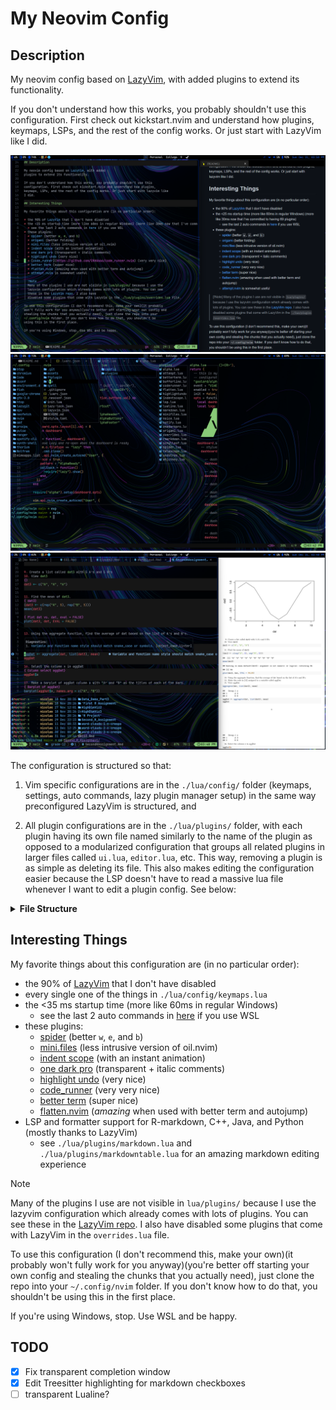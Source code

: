 
# My Neovim Config


## Description

My neovim config based on [LazyVim](https://www.lazyvim.org), with added plugins
to extend its functionality.

If you don't understand how this works, you probably shouldn't use this
configuration. First check out kickstart.nvim and understand how plugins,
keymaps, LSPs, and the rest of the config works. Or just start with LazyVim like
I did.

  ![markdown preview](./assets/image3.png)
  ![mini files](./assets/image1.png)
  ![r markdown](./assets/image2.png)

The configuration is structured so that:

1) Vim specific configurations are in the
  `./lua/config/` folder (keymaps, settings, auto commands, lazy plugin manager
  setup) in the same way preconfigured LazyVim is structured, and


2) All plugin configurations are in the `./lua/plugins/` folder, with each
plugin having its own file named similarly to the name of the plugin as
opposed to a modularized configuration that groups all related plugins in larger
files called `ui.lua`, `editor.lua`, etc. This way, removing a plugin is as
simple as deleting its file. This also makes editing the configuration easier
because the LSP doesn't have to read a massive lua file whenever I want to edit
a plugin config. See below:

<details>
  <summary><b>File Structure</b></summary>

```
.
├── ftplugin
│  └── java.lua
├── lua
│  ├── config
│  │  ├── autocmds.lua
│  │  ├── keymaps.lua
│  │  ├── lazy.lua
│  │  └── options.lua
│  └── plugins
│     ├── {allplugins}.lua
│     └── ...
├── init.lua
├── lazyvim.json
└── README.md
```

</details>


## Interesting Things

My favorite things about this configuration are (in no particular order):

* the 90% of [LazyVim](https://www.lazyvim.org) that I don't have disabled
* every single one of the things in `./lua/config/keymaps.lua`
* the <35 ms startup time (more like 60ms in regular Windows)
  * see the last 2 auto commands in [here](./lua/config/autocmds.lua) if you use WSL
* these plugins:
  * [spider](https://github.com/chrisgrieser/nvim-spider) (better `w`, `e`, and `b`)
  * [mini.files](https://github.com/echasnovski/mini.files) (less intrusive version of oil.nvim)
  * [indent scope](https://github.com/echasnovski/mini.indentscope) (with an instant animation)
  * [one dark pro](https://github.com/olimorris/onedarkpro.nvim) (transparent + italic comments)
  * [highlight undo](https://github.com/tzachar/highlight-undo.nvim) (very nice)
  * [code_runner](https://github.com/CRAG666/code_runner.nvim) (very very nice)
  * [better term](https://github.com/CRAG666/betterTerm.nvim) (super nice)
  * [flatten.nvim](https://github.com/willothy/flatten.nvim) (*amazing* when used with better term and autojump)
* LSP and formatter support for R-markdown, C++, Java, and Python (mostly thanks to LazyVim)
  * see `./lua/plugins/markdown.lua` and `./lua/plugins/markdowntable.lua` for an amazing markdown editing experience

> [!Note]
> Many of the plugins I use are not visible in `lua/plugins/` because I use the
> lazyvim configuration which already comes with lots of plugins. You can see
> these in the [LazyVim repo](https://github.com/LazyVim/LazyVim). I also have
> disabled some plugins that come with LazyVim in the `overrides.lua` file.

To use this configuration (I don't recommend this, make your own)(it probably
won't fully work for you anyway)(you're better off starting your own config and
stealing the chunks that you actually need), just clone the repo into your
`~/.config/nvim` folder. If you don't know how to do that, you shouldn't be
using this in the first place.

If you're using Windows, stop. Use WSL and be happy.

## TODO

- [x] Fix transparent completion window
- [x] Edit Treesitter highlighting for markdown checkboxes
- [ ] transparent Lualine?
